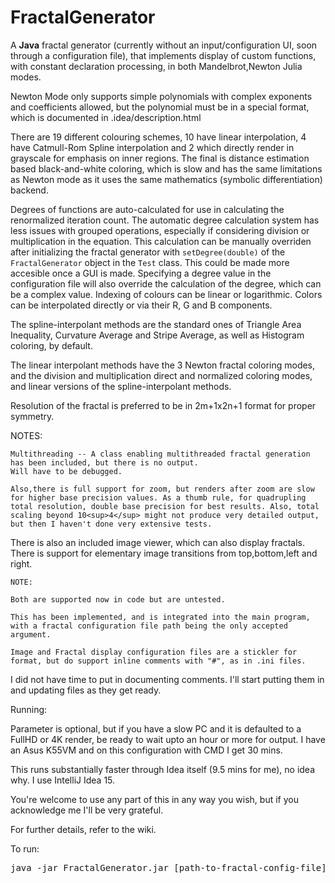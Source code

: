 # FractalGenerator
<html>
A <b>Java</b> fractal generator (currently without an input/configuration UI, soon through a configuration file),
that implements display of custom functions, with constant declaration processing, in both Mandelbrot,Newton Julia modes.

Newton Mode only supports simple polynomials with complex exponents and coefficients allowed, but the polynomial must be in a special format, which is documented in .idea/description.html

There are 19 different colouring schemes, 10 have linear interpolation, 4 have Catmull-Rom Spline interpolation and 2 which directly render in grayscale for emphasis on inner regions. The final is distance estimation based black-and-white coloring, which is slow and has the same limitations as Newton mode as it uses the same mathematics (symbolic differentiation) backend.

Degrees of functions are auto-calculated for use in calculating the renormalized iteration count. The automatic degree calculation system has less issues with grouped operations, especially if considering division or multiplication in the equation. This calculation can be manually overriden after initializing the fractal generator with `setDegree(double)` of the `FractalGenerator` object in the `Test` class. This could be made more accesible once a GUI is made. Specifying a degree value in the configuration file will also override the calculation of the degree, which can be a complex value. Indexing of colours can be linear or logarithmic. Colors can be interpolated directly or via their R, G and B components.

The spline-interpolant methods are the standard ones of Triangle Area Inequality, Curvature Average and Stripe Average, as well as Histogram coloring, by default.

The linear interpolant methods have the 3 Newton fractal coloring modes, and the division and multiplication direct and normalized coloring modes, and linear versions of the spline-interpolant methods.

Resolution of the fractal is preferred to be in 2m+1x2n+1 format for proper symmetry.

<p>
    NOTES:
    
    Multithreading -- A class enabling multithreaded fractal generation has been included, but there is no output.
    Will have to be debugged.
              
    Also,there is full support for zoom, but renders after zoom are slow for higher base precision values. As a thumb rule, for quadrupling total resolution, double base precision for best results. Also, total scaling beyond 10<sup>4</sup> might not produce very detailed output, but then I haven't done very extensive tests.
</p>

<p>
   There is also an included image viewer, which can also display fractals.
    There is support for elementary image transitions from top,bottom,left and right.
    
    NOTE:
    
    Both are supported now in code but are untested.
    
    This has been implemented, and is integrated into the main program, with a fractal configuration file path being the only accepted argument.
    
    Image and Fractal display configuration files are a stickler for format, but do support inline comments with "#", as in .ini files.
</p>

<p>
  I did not have time to put in documenting comments. I'll start putting them in and updating files as they get ready.
</p>

<p>
Running:

Parameter is optional, but if you have a slow PC and it is defaulted to a FullHD or 4K render,
be ready to wait upto an hour or more for output. I have an Asus K55VM and on this configuration with CMD I get 30 mins.

This runs substantially faster through Idea itself (9.5 mins for me), no idea why. I use IntelliJ Idea 15.

You're welcome to use any part of this in any way you wish, but if you acknowledge me I'll be very grateful.

For further details, refer to the wiki.

To run:

<pre>java -jar FractalGenerator.jar [path-to-fractal-config-file]</pre>
</p>
</html>
